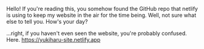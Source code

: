 Hello!
If you're reading this, you somehow found the GitHub repo that netlify is using to keep my website in the air for the time being.
Well, not sure what else to tell you.
How's your day?




...right, if you haven't even seen the website, you're probably confused.
Here.
https://yukiharu-site.netlify.app
